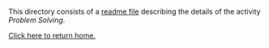 This directory consists of a [readme file](https://github.com/sfushidahardy/SSEA-Linear-Algebra-Activities/blob/main/MetaSkills/ProblemSolving/problem-solving-readme.pdf) describing the details of the activity _Problem Solving_.

[Click here to return home.](https://github.com/sfushidahardy/SSEA-Linear-Algebra-Activities/blob/main/README.md#meta-skills-general-skills-and-other-activities)
